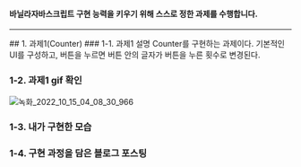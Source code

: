 #### 바닐라자바스크립트 구현 능력을 키우기 위해 스스로 정한 과제를 수행합니다.
<hr>
## 1. 과제1(Counter)
### 1-1. 과제1 설명
Counter를 구현하는 과제이다. 기본적인 UI를 구성하고, 버튼을 누르면 버튼 안의 글자가 버튼을 누른 횟수로 변경된다. 

### 1-2. 과제1 gif 확인

![녹화_2022_10_15_04_08_30_966](https://user-images.githubusercontent.com/101965666/195923022-cb7c5c93-8698-4512-9550-39aee972fa7f.gif)

### 1-3. 내가 구현한 모습

### 1-4. 구현 과정을 담은 블로그 포스팅